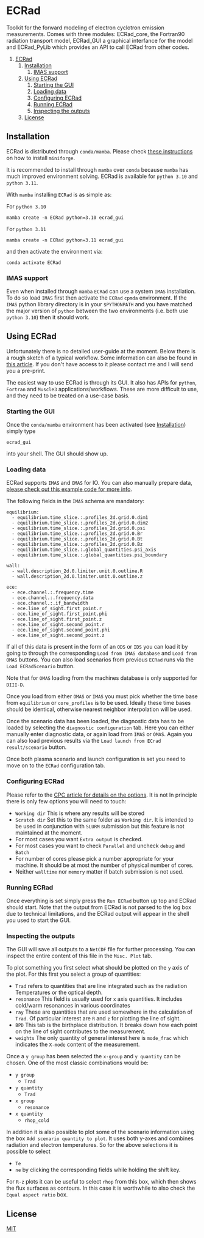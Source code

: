 # ECRad
Toolkit for the forward modeling of electron cyclotron emission measurements. Comes with three modules: ECRad_core, the Fortran90 radiation transport model, ECRad_GUI a graphical interfance for the model and ECRad_PyLib which provides an API to call ECRad from other codes.

1. [ECRad](#ecrad)
   1. [Installation](#installation)
      1. [IMAS support](#imas-support)
   2. [Using ECRad](#using-ecrad)
      1. [Starting the GUI](#starting-the-gui)
      2. [Loading data](#loading-data)
      3. [Configuring ECRad](#configuring-ecrad)
      4. [Running ECRad](#running-ecrad)
      5. [Inspecting the outputs](#inspecting-the-outputs)
   3. [License](#license)


## Installation
ECRad is distributed through `conda/mamba`. Please check [these instructions](https://github.com/conda-forge/miniforge) on how to install `miniforge`.

It is recommended to install through `mamba` over `conda` because `mamba` has much improved environment solving. ECRad is available for `python 3.10` and `python 3.11`.

With `mamba` installing `ECRad` is as simple as:

For `python 3.10`
```
mamba create -n ECRad python=3.10 ecrad_gui
```
For `python 3.11`
```
mamba create -n ECRad python=3.11 ecrad_gui
```
and then activate the environment via:
```
conda activate ECRad
```

### IMAS support
Even when installed through `mamba` `ECRad` can use a system `IMAS` installation. To do so load `IMAS` first then activate the `ECRad` `cpmda` environment. If the `IMAS` python library directory is in your `$PYTHONPATH` and you have matched the major version of `python` between the two environments (i.e. both use `python 3.10`) then it should work.

## Using ECRad
Unfortunately there is no detailed user-guide at the moment. Below there is a rough sketch of a typical workflow. Some information can also be found in [this article](https://www.sciencedirect.com/science/article/abs/pii/S0010465520300291). If you don't have access to it please contact me and I will send you a pre-print.

The easiest way to use ECRad is through its GUI. It also has APIs for `python`, `Fortran` and `Muscle3` applications/workflows. These are more difficult to use, and they need to be treated on a use-case basis.

### Starting the GUI
Once the `conda/mamba` environment has been activated (see [Installation](#installation)) simply type
```
ecrad_gui
```
into your shell. The GUI should show up.

### Loading data
ECRad supports `IMAS` and `OMAS` for IO. You can also manually prepare data, [please check out this example code for more info](https://github.com/AreWeDreaming/ECRad_GUI/blob/master/src/ecrad_gui/ECRad_GUI_Scenario_Maker.py).

The following fields in the `IMAS` schema are mandatory:
```
equilibrium:
  - equilibrium.time_slice.:.profiles_2d.grid.0.dim1
  - equilibrium.time_slice.:.profiles_2d.grid.0.dim2
  - equilibrium.time_slice.:.profiles_2d.grid.0.psi
  - equilibrium.time_slice.:.profiles_2d.grid.0.Br
  - equilibrium.time_slice.:.profiles_2d.grid.0.Bt
  - equilibrium.time_slice.:.profiles_2d.grid.0.Bz
  - equilibrium.time_slice.:.global_quantities.psi_axis
  - equilibrium.time_slice.:.global_quantities.psi_boundary

wall:
  - wall.description_2d.0.limiter.unit.0.outline.R
  - wall.description_2d.0.limiter.unit.0.outline.z

ece:
  - ece.channel.:.frequency.time
  - ece.channel.:.frequency.data
  - ece.channel.:.if_bandwidth
  - ece.line_of_sight.first_point.r
  - ece.line_of_sight.first_point.phi
  - ece.line_of_sight.first_point.z
  - ece.line_of_sight.second_point.r
  - ece.line_of_sight.second_point.phi
  - ece.line_of_sight.second_point.z
```

If all of this data is present in the form of an `ODS` or `IDS` you can load it by going to through the corresponding `Load from IMAS database` and `Load from OMAS` buttons. You can also load scenarios from previous `ECRad` runs via the `Load ECRadScenario` button.

Note that for `OMAS` loading from the machines database is only supported for `DIII-D`.

Once you load from either `OMAS` or `IMAS` you must pick whether the time base from `equilibrium` or `core_profiles` is to be used. Ideally these time bases should be identical, otherwise nearest neighbor interpolation will be used.

Once the scenario data has been loaded, the diagnostic data has to be loaded by selecting the `diagnostic configuration` tab. Here you can either manually enter diagnostic data, or again load from `IMAS` or `OMAS`. Again you can also load previous results via the `Load launch from ECrad result/scenario` button.

Once both plasma scenario and launch configuration is set you need to move on to the `ECRad` configuration tab.

### Configuring ECRad
Please refer to the [CPC article for details on the options]((https://www.sciencedirect.com/science/article/abs/pii/S0010465520300291)). 
It is not 
In principle there is only few options you will need to touch:
- `Working dir` This is where any results will be stored
- `Scratch dir` Set this to the same folder as `Working dir`. It is intended to be used in conjunction with `SLURM` submission but this feature is not maintained at the moment.
- For most cases you want `Extra output` is checked.
- For most cases you want to check `Parallel` and uncheck `debug` and `Batch`
- For number of cores please pick a number appropriate for your machine. It should be at most the number of physical number of cores.
- Neither `walltime` nor `memory` matter if batch submission is not used.

### Running ECRad
Once everything is set simply press the `Run ECRad` button up top and ECRad should start. Note that the output from ECRad is not parsed to the log box due to technical limitations, and the ECRad output will appear in the shell you used to start the GUI.

### Inspecting the outputs
The GUI will save all outputs to a `NetCDF` file for further processing. You can inspect the entire content of this file in the `Misc. Plot` tab. 

To plot something you first select what should be plotted on the `y` axis of the plot. For this first you select a group of quantities:
- `Trad` refers to quantities that are line integrated such as the radiation Temperatures or the optical depth.
- `resonance` This field is usually used for `x` axis quantities. It includes cold/warm resonances in various coordinates
- `ray` These are quantities that are used somewhere in the calculation of `Trad`. Of particular interest are `R` and `z` for plotting the line of sight.
- `BPD` This tab is the birthplace distribution. It breaks down how each point on the line of sight contributes to the measurement.
- `weights` The only quantity of general interest here is `mode_frac` which indicates the `X-mode` content of the measurement.

Once a `y group` has been selected the `x-group` and `y quantity` can be chosen. One of the most classic combinations would be:
- `y group`
  - `Trad`
- `y quantity`
  - `Trad`
- `x group`
  - `resonance`
- `x quantity`
  - `rhop_cold`

In addition it is also possible to plot some of the scenario information using the box `Add scenario quantity to plot`. It uses both y-axes and combines radiation and electron temperatures. So for the above selections it is possible to select 
- `Te`
- `ne`
by clicking the corresponding fields while holding the shift key.

For `R-z` plots it can be useful to select `rhop` from this box, which then shows the flux surfaces as contours. In this case it is worthwhile to also check the `Equal aspect ratio` box.

## License
[MIT](https://choosealicense.com/licenses/mit/)
